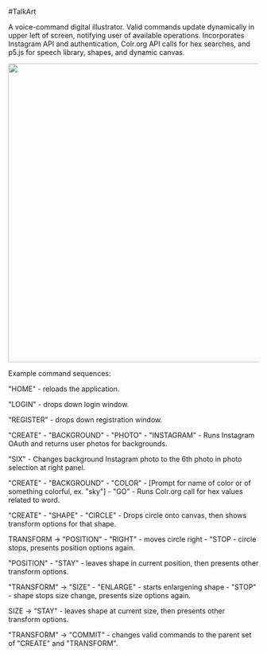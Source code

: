 #TalkArt

A voice-command digital illustrator. Valid commands update dynamically in upper left of screen, notifying user of available operations. Incorporates Instagram API and authentication, Colr.org API calls for hex searches, and p5.js for speech library, shapes, and dynamic canvas.

<img src="https://cloud.githubusercontent.com/assets/14845097/16727089/33fb74fa-4714-11e6-9660-c4be84f05d06.png" width="600px"/>

Example command sequences:  
  
"HOME" - reloads the application.
  
"LOGIN" - drops down login window.  
  
"REGISTER" - drops down registration window.  
  
"CREATE" - "BACKGROUND" - "PHOTO" - "INSTAGRAM" - Runs Instagram OAuth and returns user photos for backgrounds. 

"SIX" - Changes background Instagram photo to the 6th photo in photo selection at right panel.
  
"CREATE" - "BACKGROUND" - "COLOR" - [Prompt for name of color or of something colorful, ex. "sky"] - "GO" - Runs Colr.org call for hex values related to word.  
  
"CREATE" - "SHAPE" - "CIRCLE" - Drops circle onto canvas, then shows transform options for that shape.  
  
TRANSFORM -> "POSITION" - "RIGHT" - moves circle right - "STOP - circle stops, presents position options again. 
  
"POSITION" - "STAY" - leaves shape in current position, then presents other transform options.  
  
"TRANSFORM" -> "SIZE" - "ENLARGE" - starts enlargening shape - "STOP" - shape stops size change, presents size options again.
  
SIZE -> "STAY" - leaves shape at current size, then presents other transform options. 
  
"TRANSFORM" -> "COMMIT" - changes valid commands to the parent set of "CREATE" and "TRANSFORM".  
  
